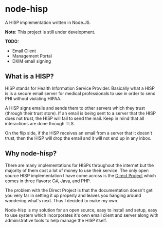 # node-hisp
A HISP implementation written in Node.JS.

**Note:** This project is still under development.

**TODO:**
  - Email Client
  - Management Portal
  - DKIM email signing

## What is a HISP?
HISP stands for Health Information Service Provider. Basically what a HISP is is a secure email server for medical professionals to use in order to send PHI without violating HIPAA.

A HISP signs emails and sends them to other servers which they trust (through their trust store). If an email is being sent to a server that the HISP does not trust, the HISP will fail to send the mail. Keep in mind that all interactions are done through TLS.

On the flip side, if the HISP receives an email from a server that it doesn't trust, then the HISP will drop the email and it will not end up in any inbox.

## Why node-hisp?
There are many implementations for HISPs throughout the internet but the majority of them cost a lot of money to use their service. The only open source HISP implementation I have come across is the [Direct Project](http://wiki.directproject.org) which comes in three flavors: C#, Java, and PHP.

The problem with the Direct Project is that the documentation doesn't get you very far in setting it up properly and leaves you hanging around wondering what's next. Thus I decided to make my own.

Node-hisp is my solution for an open source, easy to install and setup, easy to use system which incorporates it's own email client and server along with administrative tools to help manage the HISP itself.
